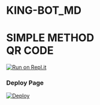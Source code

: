 # KING-BOT_MD

# SIMPLE METHOD<br> QR CODE
[![Run on Repl.it](https://repl.it/badge/github/quiec/whatsasena)](https://replit.com/@KINGBOTMD/KING-BOT?v=1)

### Deploy Page
[![Deploy](https://www.herokucdn.com/deploy/button.svg)](https://heroku.com/deploy?template=https://github.com/nethsaragimhan/KING-BOT_MD)
